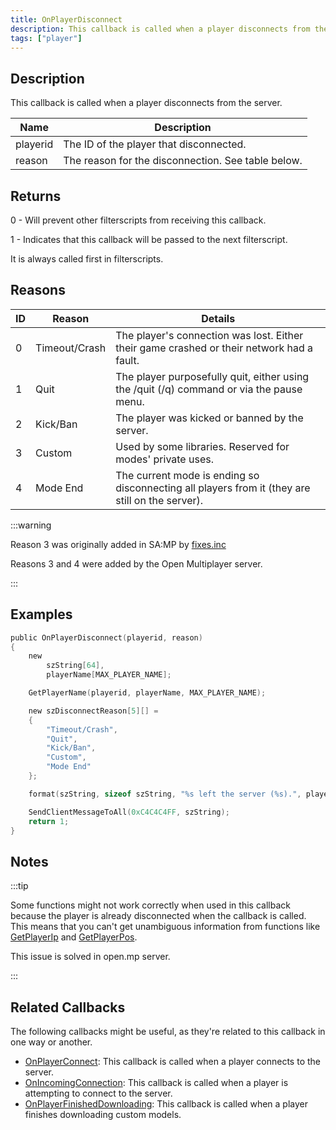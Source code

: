 ```yaml
---
title: OnPlayerDisconnect
description: This callback is called when a player disconnects from the server.
tags: ["player"]
---
```


## Description

This callback is called when a player disconnects from the server.

| Name     | Description                                        |
| -------- | -------------------------------------------------- |
| playerid | The ID of the player that disconnected.            |
| reason   | The reason for the disconnection. See table below. |

## Returns

0 - Will prevent other filterscripts from receiving this callback.

1 - Indicates that this callback will be passed to the next filterscript.

It is always called first in filterscripts.

## Reasons

| ID  | Reason        | Details                                                                                         |
| --- | ------------- | ----------------------------------------------------------------------------------------------- |
| 0   | Timeout/Crash | The player's connection was lost. Either their game crashed or their network had a fault.       |
| 1   | Quit          | The player purposefully quit, either using the /quit (/q) command or via the pause menu.        |
| 2   | Kick/Ban      | The player was kicked or banned by the server.                                                  |
| 3   | Custom        | Used by some libraries. Reserved for modes' private uses.                                       |
| 4   | Mode End      | The current mode is ending so disconnecting all players from it (they are still on the server). |

:::warning

Reason 3 was originally added in SA:MP by [fixes.inc](https://github.com/pawn-lang/sa-mp-fixes)

Reasons 3 and 4 were added by the Open Multiplayer server.

:::

## Examples

```c
public OnPlayerDisconnect(playerid, reason)
{
    new
        szString[64],
        playerName[MAX_PLAYER_NAME];

    GetPlayerName(playerid, playerName, MAX_PLAYER_NAME);

    new szDisconnectReason[5][] =
    {
        "Timeout/Crash",
        "Quit",
        "Kick/Ban",
        "Custom",
        "Mode End"
    };

    format(szString, sizeof szString, "%s left the server (%s).", playerName, szDisconnectReason[reason]);

    SendClientMessageToAll(0xC4C4C4FF, szString);
    return 1;
}
```

## Notes

:::tip

Some functions might not work correctly when used in this callback because the player is already disconnected when the callback is called. This means that you can't get unambiguous information from functions like [GetPlayerIp](GetPlayerIp) and [GetPlayerPos](GetPlayerPos).

This issue is solved in open.mp server.

:::

## Related Callbacks

The following callbacks might be useful, as they're related to this callback in one way or another.

- [OnPlayerConnect](OnPlayerConnect): This callback is called when a player connects to the server.
- [OnIncomingConnection](OnIncomingConnection): This callback is called when a player is attempting to connect to the server.
- [OnPlayerFinishedDownloading](OnPlayerFinishedDownloading): This callback is called when a player finishes downloading custom models.

